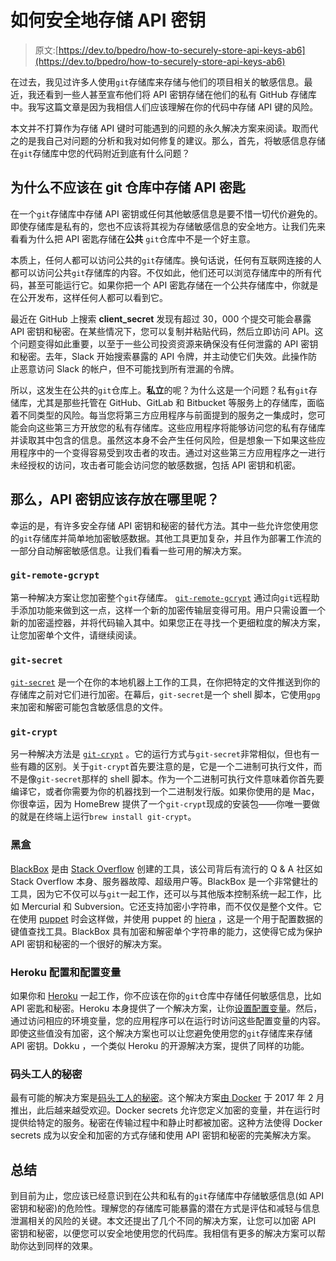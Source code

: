 # 如何安全地存储 API 密钥

> 原文:[https://dev.to/bpedro/how-to-securely-store-api-keys-ab6](https://dev.to/bpedro/how-to-securely-store-api-keys-ab6)

在过去，我见过许多人使用`git`存储库来存储与他们的项目相关的敏感信息。最近，我还看到一些人甚至宣布他们将 API 密钥存储在他们的私有 GitHub 存储库中。我写这篇文章是因为我相信人们应该理解在你的代码中存储 API 键的风险。

本文并不打算作为存储 API 键时可能遇到的问题的永久解决方案来阅读。取而代之的是我自己对问题的分析和我对如何修复的建议。那么，首先，将敏感信息存储在`git`存储库中您的代码附近到底有什么问题？

## 为什么不应该在 git 仓库中存储 API 密匙

在一个`git`存储库中存储 API 密钥或任何其他敏感信息是要不惜一切代价避免的。即使存储库是私有的，您也不应该将其视为存储敏感信息的安全地方。让我们先来看看为什么把 API 密匙存储在**公共** `git`仓库中不是一个好主意。

本质上，任何人都可以访问公共的`git`存储库。换句话说，任何有互联网连接的人都可以访问公共`git`存储库的内容。不仅如此，他们还可以浏览存储库中的所有代码，甚至可能运行它。如果你把一个 API 密匙存储在一个公共存储库中，你就是在公开发布，这样任何人都可以看到它。

最近在 GitHub 上搜索 **client_secret** 发现有超过 30，000 个提交可能会暴露 API 密钥和秘密。在某些情况下，您可以复制并粘贴代码，然后立即访问 API。这个问题变得如此重要，以至于一些公司投资资源来确保没有任何泄露的 API 密钥和秘密。去年，Slack 开始搜索暴露的 API 令牌，并主动使它们失效。此操作防止恶意访问 Slack 的帐户，但不可能找到所有泄漏的令牌。

所以，这发生在公共的`git`仓库上。**私立**的呢？为什么这是一个问题？私有`git`存储库，尤其是那些托管在 GitHub、GitLab 和 Bitbucket 等服务上的存储库，面临着不同类型的风险。每当您将第三方应用程序与前面提到的服务之一集成时，您可能会向这些第三方开放您的私有存储库。这些应用程序将能够访问您的私有存储库并读取其中包含的信息。虽然这本身不会产生任何风险，但是想象一下如果这些应用程序中的一个变得容易受到攻击者的攻击。通过对这些第三方应用程序之一进行未经授权的访问，攻击者可能会访问您的敏感数据，包括 API 密钥和机密。

## 那么，API 密钥应该存放在哪里呢？

幸运的是，有许多安全存储 API 密钥和秘密的替代方法。其中一些允许您使用您的`git`存储库并简单地加密敏感数据。其他工具更加复杂，并且作为部署工作流的一部分自动解密敏感信息。让我们看看一些可用的解决方案。

### `git-remote-gcrypt`

第一种解决方案让您加密整个`git`存储库。 [`git-remote-gcrypt`](https://github.com/spwhitton/git-remote-gcrypt) 通过向`git`远程助手添加功能来做到这一点，这样一个新的加密传输层变得可用。用户只需设置一个新的加密遥控器，并将代码输入其中。如果您正在寻找一个更细粒度的解决方案，让您加密单个文件，请继续阅读。

### `git-secret`

[`git-secret`](http://git-secret.io/) 是一个在你的本地机器上工作的工具，在你把特定的文件推送到你的存储库之前对它们进行加密。在幕后，`git-secret`是一个 shell 脚本，它使用`gpg`来加密和解密可能包含敏感信息的文件。

### `git-crypt`

另一种解决方法是 [`git-crypt`](https://www.agwa.name/projects/git-crypt/) 。它的运行方式与`git-secret`非常相似，但也有一些有趣的区别。关于`git-crypt`首先要注意的是，它是一个二进制可执行文件，而不是像`git-secret`那样的 shell 脚本。作为一个二进制可执行文件意味着你首先要编译它，或者你需要为你的机器找到一个二进制发行版。如果你使用的是 Mac，你很幸运，因为 HomeBrew 提供了一个`git-crypt`现成的安装包——你唯一要做的就是在终端上运行`brew install git-crypt`。

### 黑盒

[BlackBox](https://github.com/StackExchange/blackbox) 是由 [Stack Overflow](https://stackoverflow.com/) 创建的工具，该公司背后有流行的 Q & A 社区如 Stack Overflow 本身、服务器故障、超级用户等。BlackBox 是一个非常健壮的工具，因为它不仅可以与`git`一起工作，还可以与其他版本控制系统一起工作，比如 Mercurial 和 Subversion。它还支持加密小字符串，而不仅仅是整个文件。它在使用 [puppet](https://puppet.com/) 时会这样做，并使用 puppet 的 [hiera](https://docs.puppet.com/hiera/) ，这是一个用于配置数据的键值查找工具。BlackBox 具有加密和解密单个字符串的能力，这使得它成为保护 API 密钥和秘密的一个很好的解决方案。

### Heroku 配置和配置变量

如果你和 [Heroku](https://www.heroku.com/) 一起工作，你不应该在你的`git`仓库中存储任何敏感信息，比如 API 密匙和秘密。Heroku 本身提供了一个解决方案，让你[设置配置变量](https://devcenter.heroku.com/articles/config-vars)。然后，通过访问相应的环境变量，您的应用程序可以在运行时访问这些配置变量的内容。即使这些值没有加密，这个解决方案也可以让您避免使用您的`git`存储库来存储 API 密钥。Dokku ，一个类似 Heroku 的开源解决方案，提供了同样的功能。

### 码头工人的秘密

最有可能的解决方案是[码头工人的秘密](https://docs.docker.com/engine/swarm/secrets/)。这个解决方案[由 Docker](https://blog.docker.com/2017/02/docker-secrets-management/) 于 2017 年 2 月推出，此后越来越受欢迎。Docker secrets 允许您定义加密的变量，并在运行时提供给特定的服务。秘密在传输过程中和静止时都被加密。这种方法使得 Docker secrets 成为以安全和加密的方式存储和使用 API 密钥和秘密的完美解决方案。

## 总结

到目前为止，您应该已经意识到在公共和私有的`git`存储库中存储敏感信息(如 API 密钥和秘密)的危险性。理解您的存储库可能暴露的潜在方式是评估和减轻与信息泄漏相关的风险的关键。本文还提出了几个不同的解决方案，让您可以加密 API 密钥和秘密，以便您可以安全地使用您的代码库。我相信有更多的解决方案可以帮助你达到同样的效果。
